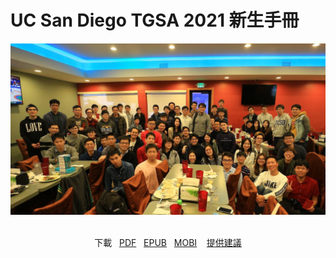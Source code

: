 # UC San Diego TGSA 2021 新生手冊

![photo](/img/photo.jpg)

<br>

<center>
<i class="fa fa-download"></i> 下載
&nbsp;
<i class="fa fa-file-pdf-o"></i> <a href="https://raw.github.com/ucsdtgsa/ucsd-tgsa-handbook/master/_export/ucsd-tgsa-handbook.pdf">PDF</a>
&nbsp;
<i class="fa fa-leanpub"></i> <a href="https://raw.github.com/ucsdtgsa/ucsd-tgsa-handbook/master/_export/ucsd-tgsa-handbook.epub">EPUB</a>
&nbsp;
<i class="fa fa-mobile"></i> <a href="https://raw.github.com/ucsdtgsa/ucsd-tgsa-handbook/master/_export/ucsd-tgsa-handbook.mobi">MOBI</a>
&nbsp;&nbsp;
<i class="fa fa-lightbulb-o"></i> <a href="https://forms.gle/MgAeWkkNG6sRZypC7">提供建議</a>
</center>


